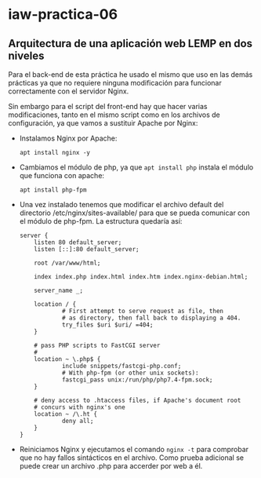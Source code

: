 # iaw-practica-06

## Arquitectura de una aplicación web LEMP en dos niveles

Para el back-end de esta práctica he usado el mismo que uso en las demás prácticas ya que no requiere ninguna modificación para funcionar correctamente con el servidor Nginx.

Sin embargo para el script del front-end hay que hacer varias modificaciones, tanto en el mismo script como en los archivos de configuración, ya que vamos a sustituir Apache por Nginx:

- Instalamos Nginx por Apache:

    `apt install nginx -y`

- Cambiamos el módulo de php, ya que `apt install php` instala el módulo que funciona con apache:

    `apt install php-fpm`

- Una vez instalado tenemos que modificar el archivo default del directorio /etc/nginx/sites-available/ para que se pueda comunicar con el módulo de php-fpm. La estructura quedaría así:

    ```
    server {
        listen 80 default_server;
        listen [::]:80 default_server;

        root /var/www/html;

        index index.php index.html index.htm index.nginx-debian.html;

        server_name _;

        location / {
                # First attempt to serve request as file, then
                # as directory, then fall back to displaying a 404.
                try_files $uri $uri/ =404;
        }

        # pass PHP scripts to FastCGI server
        #
        location ~ \.php$ {
                include snippets/fastcgi-php.conf;
                # With php-fpm (or other unix sockets):
                fastcgi_pass unix:/run/php/php7.4-fpm.sock;
        }

        # deny access to .htaccess files, if Apache's document root
        # concurs with nginx's one
        location ~ /\.ht {
                deny all;
        }
    }
    ```

- Reiniciamos Nginx y ejecutamos el comando `nginx -t` para comprobar que no hay fallos sintácticos en el archivo. Como prueba adicional se puede crear un archivo .php para accerder por web a él.